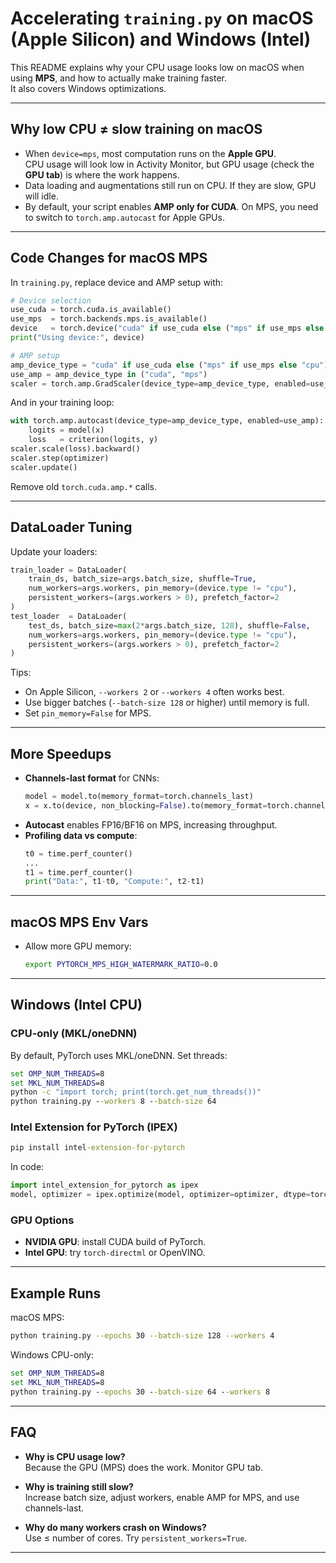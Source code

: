# Accelerating `training.py` on macOS (Apple Silicon) and Windows (Intel)

This README explains why your CPU usage looks low on macOS when using **MPS**, and how to actually make training faster.  
It also covers Windows optimizations.

---

## Why low CPU ≠ slow training on macOS

- When `device=mps`, most computation runs on the **Apple GPU**.  
  CPU usage will look low in Activity Monitor, but GPU usage (check the **GPU tab**) is where the work happens.
- Data loading and augmentations still run on CPU. If they are slow, GPU will idle.
- By default, your script enables **AMP only for CUDA**. On MPS, you need to switch to `torch.amp.autocast` for Apple GPUs.

---

## Code Changes for macOS MPS

In `training.py`, replace device and AMP setup with:

```python
# Device selection
use_cuda = torch.cuda.is_available()
use_mps  = torch.backends.mps.is_available()
device   = torch.device("cuda" if use_cuda else ("mps" if use_mps else "cpu"))
print("Using device:", device)

# AMP setup
amp_device_type = "cuda" if use_cuda else ("mps" if use_mps else "cpu")
use_amp = amp_device_type in ("cuda", "mps")
scaler = torch.amp.GradScaler(device_type=amp_device_type, enabled=use_amp)
```

And in your training loop:

```python
with torch.amp.autocast(device_type=amp_device_type, enabled=use_amp):
    logits = model(x)
    loss   = criterion(logits, y)
scaler.scale(loss).backward()
scaler.step(optimizer)
scaler.update()
```

Remove old `torch.cuda.amp.*` calls.

---

## DataLoader Tuning

Update your loaders:

```python
train_loader = DataLoader(
    train_ds, batch_size=args.batch_size, shuffle=True,
    num_workers=args.workers, pin_memory=(device.type != "cpu"),
    persistent_workers=(args.workers > 0), prefetch_factor=2
)
test_loader  = DataLoader(
    test_ds, batch_size=max(2*args.batch_size, 128), shuffle=False,
    num_workers=args.workers, pin_memory=(device.type != "cpu"),
    persistent_workers=(args.workers > 0), prefetch_factor=2
)
```

Tips:
- On Apple Silicon, `--workers 2` or `--workers 4` often works best.
- Use bigger batches (`--batch-size 128` or higher) until memory is full.
- Set `pin_memory=False` for MPS.

---

## More Speedups

- **Channels-last format** for CNNs:
  ```python
  model = model.to(memory_format=torch.channels_last)
  x = x.to(device, non_blocking=False).to(memory_format=torch.channels_last)
  ```
- **Autocast** enables FP16/BF16 on MPS, increasing throughput.
- **Profiling data vs compute**:
  ```python
  t0 = time.perf_counter()
  ...
  t1 = time.perf_counter()
  print("Data:", t1-t0, "Compute:", t2-t1)
  ```

---

## macOS MPS Env Vars

- Allow more GPU memory:
  ```bash
  export PYTORCH_MPS_HIGH_WATERMARK_RATIO=0.0
  ```

---

## Windows (Intel CPU)

### CPU-only (MKL/oneDNN)

By default, PyTorch uses MKL/oneDNN. Set threads:

```bat
set OMP_NUM_THREADS=8
set MKL_NUM_THREADS=8
python -c "import torch; print(torch.get_num_threads())"
python training.py --workers 8 --batch-size 64
```

### Intel Extension for PyTorch (IPEX)

```bat
pip install intel-extension-for-pytorch
```

In code:
```python
import intel_extension_for_pytorch as ipex
model, optimizer = ipex.optimize(model, optimizer=optimizer, dtype=torch.float32)
```

### GPU Options

- **NVIDIA GPU**: install CUDA build of PyTorch.
- **Intel GPU**: try `torch-directml` or OpenVINO.

---

## Example Runs

macOS MPS:
```bash
python training.py --epochs 30 --batch-size 128 --workers 4
```

Windows CPU-only:
```bat
set OMP_NUM_THREADS=8
set MKL_NUM_THREADS=8
python training.py --epochs 30 --batch-size 64 --workers 8
```

---

## FAQ

- **Why is CPU usage low?**  
  Because the GPU (MPS) does the work. Monitor GPU tab.

- **Why is training still slow?**  
  Increase batch size, adjust workers, enable AMP for MPS, and use channels-last.

- **Why do many workers crash on Windows?**  
  Use ≤ number of cores. Try `persistent_workers=True`.

---
